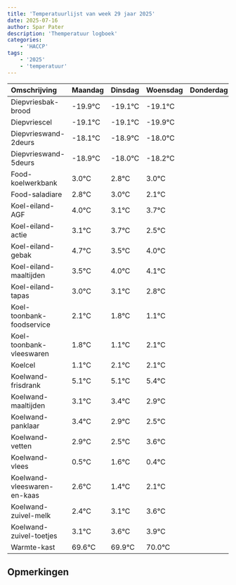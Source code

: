 ```yaml
---
title: 'Temperatuurlijst van week 29 jaar 2025'
date: 2025-07-16
author: Spar Pater
description: 'Themperatuur logboek'
categories:
    - 'HACCP'
tags:
    - '2025'
    - 'temperatuur'
---
```

|Omschrijving|Maandag|Dinsdag|Woensdag|Donderdag|Vrijdag|Zaterdag|Zondag|
|:---|:---|:---|:---|:---|:---|:---|:---|
|Diepvriesbak-brood|-19.9°C|-19.1°C|-19.1°C| | | | |
|Diepvriescel|-19.1°C|-19.1°C|-19.9°C| | | | |
|Diepvrieswand-2deurs|-18.1°C|-18.9°C|-18.0°C| | | | |
|Diepvrieswand-5deurs|-18.9°C|-18.0°C|-18.2°C| | | | |
|Food-koelwerkbank|3.0°C|2.8°C|3.0°C| | | | |
|Food-saladiare|2.8°C|3.0°C|2.1°C| | | | |
|Koel-eiland-AGF|4.0°C|3.1°C|3.7°C| | | | |
|Koel-eiland-actie|3.1°C|3.7°C|2.5°C| | | | |
|Koel-eiland-gebak|4.7°C|3.5°C|4.0°C| | | | |
|Koel-eiland-maaltijden|3.5°C|4.0°C|4.1°C| | | | |
|Koel-eiland-tapas|3.0°C|3.1°C|2.8°C| | | | |
|Koel-toonbank-foodservice|2.1°C|1.8°C|1.1°C| | | | |
|Koel-toonbank-vleeswaren|1.8°C|1.1°C|2.1°C| | | | |
|Koelcel|1.1°C|2.1°C|2.1°C| | | | |
|Koelwand-frisdrank|5.1°C|5.1°C|5.4°C| | | | |
|Koelwand-maaltijden|3.1°C|3.4°C|2.9°C| | | | |
|Koelwand-panklaar|3.4°C|2.9°C|2.5°C| | | | |
|Koelwand-vetten|2.9°C|2.5°C|3.6°C| | | | |
|Koelwand-vlees|0.5°C|1.6°C|0.4°C| | | | |
|Koelwand-vleeswaren-en-kaas|2.6°C|1.4°C|2.1°C| | | | |
|Koelwand-zuivel-melk|2.4°C|3.1°C|3.6°C| | | | |
|Koelwand-zuivel-toetjes|3.1°C|3.6°C|3.9°C| | | | |
|Warmte-kast|69.6°C|69.9°C|70.0°C| | | | |

## Opmerkingen



